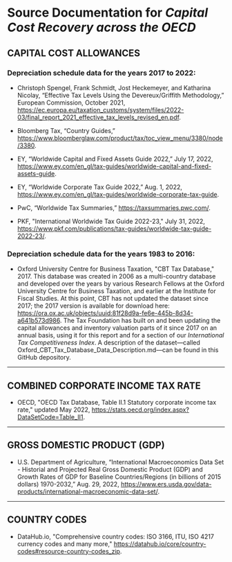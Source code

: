 # Source Documentation for _Capital Cost Recovery across the OECD_


## **CAPITAL COST ALLOWANCES**

### Depreciation schedule data for the years 2017 to 2022:

* Christoph Spengel, Frank Schmidt, Jost Heckemeyer, and Katharina Nicolay, “Effective Tax Levels Using the Devereux/Griffith Methodology,” European Commission, October 2021, https://ec.europa.eu/taxation_customs/system/files/2022-03/final_report_2021_effective_tax_levels_revised_en.pdf.

* Bloomberg Tax, “Country Guides,” https://www.bloomberglaw.com/product/tax/toc_view_menu/3380/node/3380.

* EY, “Worldwide Capital and Fixed Assets Guide 2022,” July 17, 2022, https://www.ey.com/en_gl/tax-guides/worldwide-capital-and-fixed-assets-guide.

* EY, “Worldwide Corporate Tax Guide 2022,” Aug. 1, 2022, https://www.ey.com/en_gl/tax-guides/worldwide-corporate-tax-guide.

* PwC, “Worldwide Tax Summaries,” https://taxsummaries.pwc.com/.

* PKF, "International Worldwide Tax Guide 2022-23," July 31, 2022, https://www.pkf.com/publications/tax-guides/worldwide-tax-guide-2022-23/.

### Depreciation schedule data for the years 1983 to 2016:

* Oxford University Centre for Business Taxation, "CBT Tax Database," 2017. This database was created in 2006 as a multi-country database and developed over the years by various Research Fellows at the Oxford University Centre for Business Taxation, and earlier at the Institute for Fiscal Studies. 
At this point, CBT has not updated the dataset since 2017; the 2017 version is available for download here: https://ora.ox.ac.uk/objects/uuid:81f28d9a-fe6e-445b-8d34-a641b573d986. The Tax Foundation has built on and been updating the capital allowances and inventory valuation parts of it since 2017 on an annual basis, using it for this report and for a section of our _International Tax Competitiveness Index_. A description of the dataset—called Oxford_CBT_Tax_Database_Data_Description.md—can be found in this GitHub depository.

____________________________________________________
## **COMBINED CORPORATE INCOME TAX RATE**
* OECD, "OECD Tax Database, Table II.1 Statutory corporate income tax rate," updated May 2022, https://stats.oecd.org/index.aspx?DataSetCode=Table_II1.

____________________________________________________
## **GROSS DOMESTIC PRODUCT (GDP)**

* U.S. Department of Agriculture, “International Macroeconomics Data Set - Historial and Projected Real Gross Domestic Product (GDP) and Growth Rates of GDP for Baseline Countries/Regions (in billions of 2015 dollars) 1970-2032,” Aug. 29, 2022, https://www.ers.usda.gov/data-products/international-macroeconomic-data-set/.

____________________________________________________
## **COUNTRY CODES**

* DataHub.io, "Comprehensive country codes: ISO 3166, ITU, ISO 4217 currency codes and many more," https://datahub.io/core/country-codes#resource-country-codes_zip.
